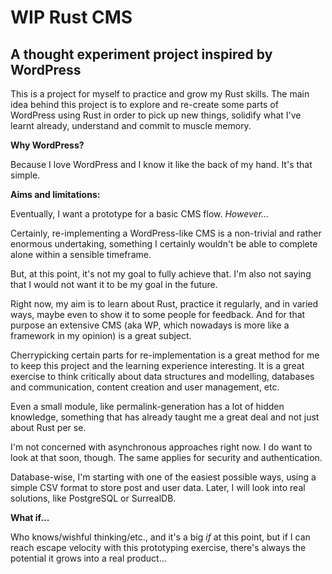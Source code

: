 # WIP Rust CMS
## A thought experiment project inspired by WordPress

This is a project for myself to practice and grow my Rust skills. The main idea behind this project is to explore and
re-create some parts of WordPress using Rust in order to pick up new things, solidify what I've learnt already, 
understand and commit to muscle memory.

**Why WordPress?**

Because I love WordPress and I know it like the back of my hand. It's that simple.

**Aims and limitations:**

Eventually, I want a prototype for a basic CMS flow. _However..._

Certainly, re-implementing a WordPress-like CMS is a non-trivial and rather enormous undertaking, something I certainly 
wouldn't be able to complete alone within a sensible timeframe.

But, at this point, it's not my goal to fully achieve that. I'm also not saying that I would not want it to be my goal in the future. 

Right now, my aim is to learn about Rust, practice it regularly, and in varied ways, maybe even to show it to some people for feedback. 
And for that purpose an extensive CMS (aka WP, which nowadays is more like a framework in my opinion) is a great subject.

Cherrypicking certain parts for re-implementation is a great method for me to keep this project and the learning experience interesting. 
It is a great exercise to think critically about data structures and modelling, databases and communication, content creation and user management, etc.

Even a small module, like permalink-generation has a lot of hidden knowledge, something that has already taught me a great deal and not just about Rust per se.

I'm not concerned with asynchronous approaches right now. I do want to look at that soon, though. The same applies for security and authentication.

Database-wise, I'm starting with one of the easiest possible ways, using a simple CSV format to store post and user data.
Later, I will look into real solutions, like PostgreSQL or SurrealDB. 

**What if...**

Who knows/wishful thinking/etc., and it's a big _if_ at this point, but if I can reach escape velocity with this prototyping exercise, there's always the potential it grows into a real product...
